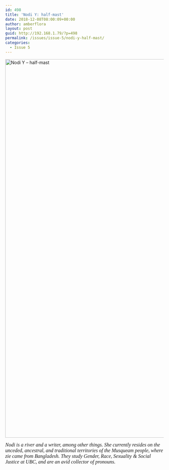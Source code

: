 ```yaml
---
id: 498
title: 'Nodi Y: half-mast'
date: 2018-12-08T08:00:09+00:00
author: amberflora
layout: post
guid: http://192.168.1.79/?p=498
permalink: /issues/issue-5/nodi-y-half-mast/
categories:
  - Issue 5
---
```

<img loading="lazy" class="alignnone wp-image-499" src="http://amberflora.com/wp-content/uploads/2018/11/half-mast.jpg" alt="Nodi Y – half-mast" width="650" height="1201" srcset="https://www.amberflora.com/wp-content/uploads/2018/11/half-mast.jpg 987w, https://www.amberflora.com/wp-content/uploads/2018/11/half-mast-162x300.jpg 162w, https://www.amberflora.com/wp-content/uploads/2018/11/half-mast-768x1419.jpg 768w, https://www.amberflora.com/wp-content/uploads/2018/11/half-mast-554x1024.jpg 554w" sizes="(max-width: 650px) 100vw, 650px" />

<span style="font-family: georgia, palatino, serif; font-size: 12pt;"><em>Nodi is a river and a writer, among other things. She currently resides on the unceded, ancestral, and traditional territories of the Musqueam people, where zie came from Bangladesh. They study Gender, Race, Sexuality & Social Justice at UBC, and are an avid collector of pronouns.</em></span>